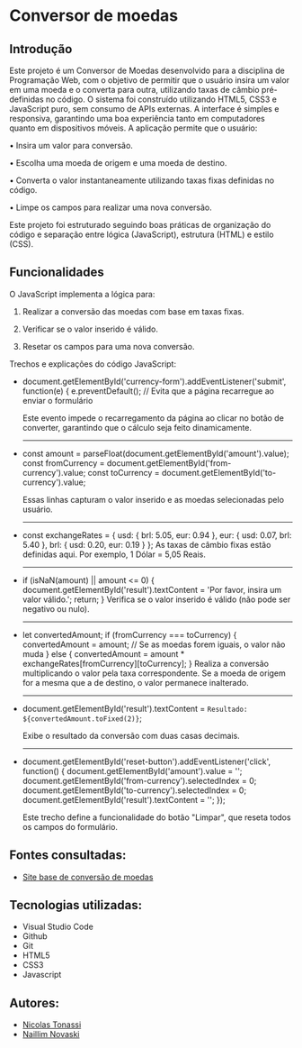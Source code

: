 # Conversor de moedas
 
## Introdução
 
Este projeto é um Conversor de Moedas desenvolvido para a disciplina de Programação Web, com o objetivo de permitir que o usuário insira um valor em uma moeda e o converta para outra, utilizando taxas de câmbio pré-definidas no código. O sistema foi construído utilizando HTML5, CSS3 e JavaScript puro, sem consumo de APIs externas. A interface é simples e responsiva, garantindo uma boa experiência tanto em computadores quanto em dispositivos móveis.
A aplicação permite que o usuário:
 
• Insira um valor para conversão.
 
• Escolha uma moeda de origem e uma moeda de destino.
 
• Converta o valor instantaneamente utilizando taxas fixas definidas no código.
 
• Limpe os campos para realizar uma nova conversão.
 
Este projeto foi estruturado seguindo boas práticas de organização do código e separação entre lógica (JavaScript), estrutura (HTML) e estilo (CSS).
 
## Funcionalidades
 
O JavaScript implementa a lógica para:
1. Realizar a conversão das moedas com base em taxas fixas.
 
2. Verificar se o valor inserido é válido.
 
3. Resetar os campos para uma nova conversão.
 
Trechos e explicações do código JavaScript:
 
- document.getElementById('currency-form').addEventListener('submit', function(e) {
    e.preventDefault();  // Evita que a página recarregue ao enviar o formulário
 
    Este evento impede o recarregamento da página ao clicar no botão de converter, garantindo que o cálculo seja feito dinamicamente.
    <hr>
 
- const amount = parseFloat(document.getElementById('amount').value);
    const fromCurrency = document.getElementById('from-currency').value;
    const toCurrency = document.getElementById('to-currency').value;
 
    Essas linhas capturam o valor inserido e as moedas selecionadas pelo usuário.
    <hr>
 
- const exchangeRates = {
    usd: { brl: 5.05, eur: 0.94 },
    eur: { usd: 0.07, brl: 5.40 },
    brl: { usd: 0.20, eur: 0.19 }
};
     As taxas de câmbio fixas estão definidas aqui. Por exemplo, 1 Dólar = 5,05 Reais.
     <hr>
 
 - if (isNaN(amount) || amount <= 0) {
    document.getElementById('result').textContent = 'Por favor, insira um valor válido.';
    return;
}
    Verifica se o valor inserido é válido (não pode ser negativo ou nulo).
    <hr>
 
 
- let convertedAmount;
if (fromCurrency === toCurrency) {
    convertedAmount = amount;  // Se as moedas forem iguais, o valor não muda
} else {
    convertedAmount = amount * exchangeRates[fromCurrency][toCurrency];
}
    Realiza a conversão multiplicando o valor pela taxa correspondente. Se a moeda de origem for a mesma que a de destino, o valor permanece inalterado.
    <hr>
 
 
- document.getElementById('result').textContent = `Resultado: ${convertedAmount.toFixed(2)}`;
 
    Exibe o resultado da conversão com duas casas decimais.
    <hr>
 
 
- document.getElementById('reset-button').addEventListener('click', function() {
    document.getElementById('amount').value = '';
    document.getElementById('from-currency').selectedIndex = 0;
    document.getElementById('to-currency').selectedIndex = 0;
    document.getElementById('result').textContent = '';
});
 
    Este trecho define a funcionalidade do botão "Limpar", que reseta todos os campos do formulário.
 
## Fontes consultadas:
 
- [Site base de conversão de moedas](https://www.bcb.gov.br/conversao)
 
 
 ## Tecnologias utilizadas:
- Visual Studio Code
 - Github
 - Git
 - HTML5
 - CSS3
 - Javascript
 
  ## Autores:
- [Nicolas Tonassi](https://github.com/nicolas-tonassi)
- [Naillim Novaski](https://github.com/naillimnovaski)
